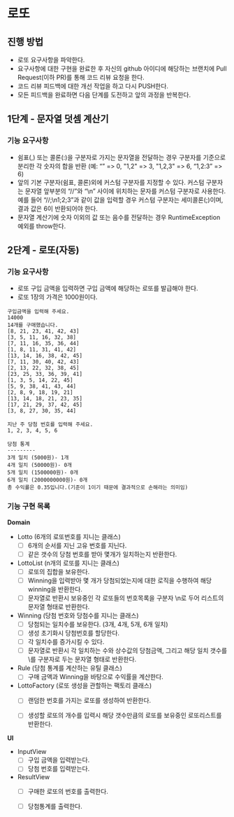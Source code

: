 # 로또
## 진행 방법
* 로또 요구사항을 파악한다.
* 요구사항에 대한 구현을 완료한 후 자신의 github 아이디에 해당하는 브랜치에 Pull Request(이하 PR)를 통해 코드 리뷰 요청을 한다.
* 코드 리뷰 피드백에 대한 개선 작업을 하고 다시 PUSH한다.
* 모든 피드백을 완료하면 다음 단계를 도전하고 앞의 과정을 반복한다.


## 1단계 - 문자열 덧셈 계산기
### 기능 요구사항
- 쉼표(,) 또는 콜론(:)을 구분자로 가지는 문자열을 전달하는 경우 구분자를 기준으로 분리한 각 숫자의 합을 반환 (예: “” => 0, "1,2" => 3, "1,2,3" => 6, “1,2:3” => 6)
- 앞의 기본 구분자(쉼표, 콜론)외에 커스텀 구분자를 지정할 수 있다. 커스텀 구분자는 문자열 앞부분의 “//”와 “\n” 사이에 위치하는 문자를 커스텀 구분자로 사용한다. 예를 들어 “//;\n1;2;3”과 같이 값을 입력할 경우 커스텀 구분자는 세미콜론(;)이며, 결과 값은 6이 반환되어야 한다.
- 문자열 계산기에 숫자 이외의 값 또는 음수를 전달하는 경우 RuntimeException 예외를 throw한다.


## 2단계 - 로또(자동)
### 기능 요구사항
- 로또 구입 금액을 입력하면 구입 금액에 해당하는 로또를 발급해야 한다.
- 로또 1장의 가격은 1000원이다.
```
구입금액을 입력해 주세요.
14000
14개를 구매했습니다.
[8, 21, 23, 41, 42, 43]
[3, 5, 11, 16, 32, 38]
[7, 11, 16, 35, 36, 44]
[1, 8, 11, 31, 41, 42]
[13, 14, 16, 38, 42, 45]
[7, 11, 30, 40, 42, 43]
[2, 13, 22, 32, 38, 45]
[23, 25, 33, 36, 39, 41]
[1, 3, 5, 14, 22, 45]
[5, 9, 38, 41, 43, 44]
[2, 8, 9, 18, 19, 21]
[13, 14, 18, 21, 23, 35]
[17, 21, 29, 37, 42, 45]
[3, 8, 27, 30, 35, 44]

지난 주 당첨 번호를 입력해 주세요.
1, 2, 3, 4, 5, 6

당첨 통계
---------
3개 일치 (5000원)- 1개
4개 일치 (50000원)- 0개
5개 일치 (1500000원)- 0개
6개 일치 (2000000000원)- 0개
총 수익률은 0.35입니다.(기준이 1이기 때문에 결과적으로 손해라는 의미임)
```

### 기능 구현 목록
**Domain**
- Lotto (6개의 로또번호를 지니는 클래스)
  - [ ] 6개의 순서를 지닌 고유 번호를 지닌다.
  - [ ] 같은 갯수의 당첨 번호를 받아 몇개가 일치하는지 반환한다.
    
- LottoList (n개의 로또를 지니는 클래스)
  - [ ] 로또의 집합을 보유한다.
  - [ ] Winning을 입력받아 몇 개가 당첨되었는지에 대한 로직을 수행하여 해당 winning을 반환한다.
  - [ ] 문자열로 반환시 보유중인 각 로또들의 번호목록을 구분자 \n로 두어 리스트의 문자열 형태로 반환한다.  

- Winning (당첨 번호와 당첨수를 지니는 클래스)
  - [ ] 당첨되는 일치수를 보유한다. (3개, 4개, 5개, 6개 일치)
  - [ ] 생성 초기화시 당첨번호를 할당한다.
  - [ ] 각 일치수를 증가시킬 수 있다.
  - [ ] 문자열로 반환시 각 일치하는 수와 상수값의 당첨금액, 그리고 해당 일치 갯수를 \를 구분자로 두는 문자열 형태로 반환한다.

- Rule (당첨 통계를 계산하는 유틸 클래스)
    - [ ] 구매 금액과 Winning을 바탕으로 수익률을 계산한다.
    
- LottoFactory (로또 생성을 관할하는 팩토리 클래스)
  - [ ] 랜덤한 번호를 가지는 로또를 생성하여 반환한다.
  - [ ] 생성할 로또의 개수를 입력시 해당 갯수만큼의 로또를 보유중인 로또리스트를 반환한다.
    

**UI**
- InputView
  - [ ] 구입 금액을 입력받는다.
  - [ ] 당첨 번호를 입력받는다.  
    
- ResultView
  - [ ] 구매한 로또의 번호를 출력한다.
  - [ ] 당첨통계를 출력한다.
    